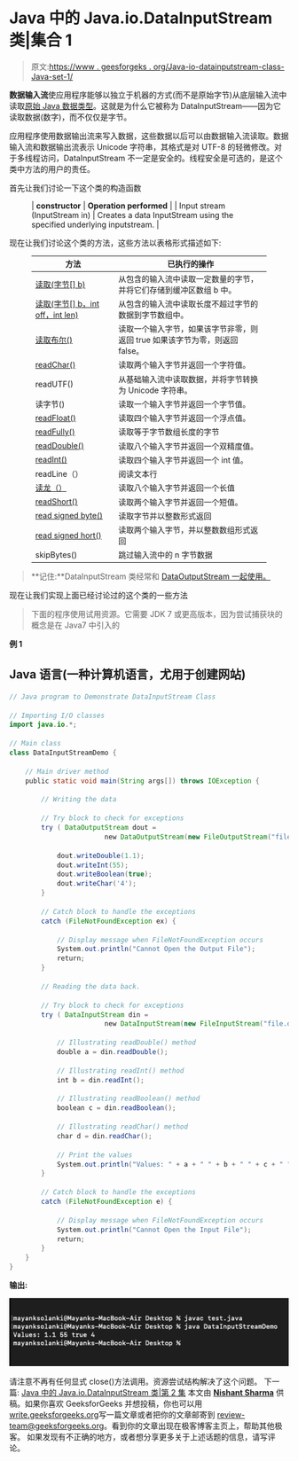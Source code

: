 # Java 中的 Java.io.DataInputStream 类|集合 1

> 原文:[https://www . geesforgeks . org/Java-io-datainputstream-class-Java-set-1/](https://www.geeksforgeeks.org/java-io-datainputstream-class-java-set-1/)

**数据输入流**使应用程序能够以独立于机器的方式(而不是原始字节)从底层输入流中读取[原始 Java 数据类型](https://www.geeksforgeeks.org/primitive-data-type-vs-object-data-type-in-java-with-examples/)。这就是为什么它被称为 DataInputStream——因为它读取数据(数字)，而不仅仅是字节。

应用程序使用数据输出流来写入数据，这些数据以后可以由数据输入流读取。数据输入流和数据输出流表示 Unicode 字符串，其格式是对 UTF-8 的轻微修改。对于多线程访问，DataInputStream 不一定是安全的。线程安全是可选的，是这个类中方法的用户的责任。

首先让我们讨论一下这个类的构造函数

<figure class="table">

| **constructor** | **Operation performed** |
| Input stream (InputStream in) | Creates a data InputStream using the specified underlying inputstream. |

</figure>

现在让我们讨论这个类的方法，这些方法以表格形式描述如下:

<figure class="table">

| 方法 | 已执行的操作 |
| --- | --- |
| [读取(字节[] b)](https://www.geeksforgeeks.org/datainputstream-read-method-in-java-with-examples/) | 从包含的输入流中读取一定数量的字节，并将它们存储到缓冲区数组 b 中。 |
| [读取(字节[] b，int off，int len)](https://www.geeksforgeeks.org/datainputstream-read-method-in-java-with-examples/) | 从包含的输入流中读取长度不超过字节的数据到字节数组中。 |
| [读取布尔()](https://www.geeksforgeeks.org/datainputstream-readboolean-method-in-java-with-examples/#:~:text=The%20readBoolean()%20method%20of,then%20this%20method%20returns%20true.&text=Specified%20By%3A%20This%20method%20is,()%20method%20of%20DataInput%20interface.) | 读取一个输入字节，如果该字节非零，则返回 true 如果该字节为零，则返回 false。 |
| [readChar()](https://www.geeksforgeeks.org/datainputstream-readchar-method-in-java-with-examples/) | 读取两个输入字节并返回一个字符值。 |
| readUTF() | 从基础输入流中读取数据，并将字节转换为 Unicode 字符串。 |
| 读字节() | 读取一个输入字节并返回一个字节值。 |
| [readFloat()](https://www.geeksforgeeks.org/datainputstream-readfloat-method-in-java-with-examples/) | 读取四个输入字节并返回一个浮点值。 |
| [readFully()](https://www.geeksforgeeks.org/datainputstream-readfully-method-in-java-with-examples/) | 读取等于字节数组长度的字节 |
| [readDouble()](https://www.geeksforgeeks.org/datainputstream-readdouble-method-in-java-with-examples/) | 读取八个输入字节并返回一个双精度值。 |
| [readInt()](https://www.geeksforgeeks.org/datainputstream-readint-method-in-java-with-examples/) | 读取四个输入字节并返回一个 int 值。 |
| readLine（） | 阅读文本行 |
| [读龙（）](https://www.geeksforgeeks.org/datainputstream-readlong-method-in-java-with-examples/) | 读取八个输入字节并返回一个长值 |
| [readShort()](https://www.geeksforgeeks.org/datainputstream-readshort-method-in-java-with-examples/) | 读取两个输入字节并返回一个短值。 |
| [read signed byte()](https://www.geeksforgeeks.org/datainputstream-readunsignedbyte-method-in-java-with-examples/) | 读取字节并以整数形式返回 |
| [read signed hort()](https://www.geeksforgeeks.org/datainputstream-readunsignedshort-method-in-java-with-examples/) | 读取两个输入字节，并以整数数组形式返回 |
| skipBytes() | 跳过输入流中的 n 字节数据 |

</figure>

> **记住:**DataInputStream 类经常和 [DataOutputStream 一起使用。](https://www.geeksforgeeks.org/dataoutputstream-in-java/)

现在让我们实现上面已经讨论过的这个类的一些方法

> 下面的程序使用试用资源。它需要 JDK 7 或更高版本，因为尝试捕获块的概念是在 Java7 中引入的

**例 1**

## Java 语言(一种计算机语言，尤用于创建网站)

```java
// Java program to Demonstrate DataInputStream Class

// Importing I/O classes
import java.io.*;

// Main class
class DataInputStreamDemo {

    // Main driver method
    public static void main(String args[]) throws IOException {

        // Writing the data

        // Try block to check for exceptions
        try ( DataOutputStream dout =
                        new DataOutputStream(new FileOutputStream("file.dat")) ) {

            dout.writeDouble(1.1);
            dout.writeInt(55);
            dout.writeBoolean(true);
            dout.writeChar('4');
        }

        // Catch block to handle the exceptions
        catch (FileNotFoundException ex) {

            // Display message when FileNotFoundException occurs
            System.out.println("Cannot Open the Output File");
            return;
        }

        // Reading the data back.

        // Try block to check for exceptions
        try ( DataInputStream din =
                        new DataInputStream(new FileInputStream("file.dat")) ) {

            // Illustrating readDouble() method
            double a = din.readDouble();

            // Illustrating readInt() method
            int b = din.readInt();

            // Illustrating readBoolean() method
            boolean c = din.readBoolean();

            // Illustrating readChar() method
            char d = din.readChar();

            // Print the values
            System.out.println("Values: " + a + " " + b + " " + c + " " + d);
        }

        // Catch block to handle the exceptions
        catch (FileNotFoundException e) {

            // Display message when FileNotFoundException occurs
            System.out.println("Cannot Open the Input File");
            return;
        }
    }
}
```

**输出:**

![](img/d90ebe7955b2035c5be2bf8acd732ec8.png)

请注意不再有任何显式 close()方法调用。资源尝试结构解决了这个问题。
下一篇: [Java 中的 Java.io.DataInputStream 类|第 2 集](https://www.geeksforgeeks.org/java-io-datainputstream-class-java-set-2/)
本文由 [**Nishant Sharma**](https://www.facebook.com/ChippingEye2766) 供稿。如果你喜欢 GeeksforGeeks 并想投稿，你也可以用[write.geeksforgeeks.org](https://write.geeksforgeeks.org)写一篇文章或者把你的文章邮寄到 review-team@geeksforgeeks.org。看到你的文章出现在极客博客主页上，帮助其他极客。
如果发现有不正确的地方，或者想分享更多关于上述话题的信息，请写评论。